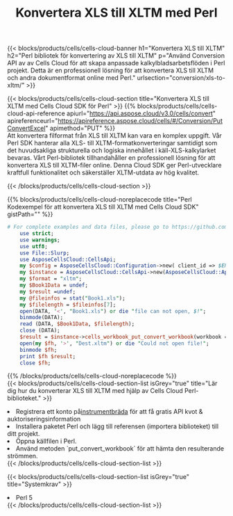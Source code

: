 ﻿---
title:  Konvertera XLS till XLTM med Perl
description:  Använda Aspose.Cells Cloud SDK för Perl för att konvertera en fil i XLS-format till en fil i XLTM-format.
kwords: Excel, Convert XLS to XLTM, REST, Perl
howto: How to convert XLS to XLTM using Aspose.Cells Cloud Perl library.
---
{{< blocks/products/cells/cells-cloud-banner h1="Konvertera XLS till XLTM" h2="Perl bibliotek för konvertering av XLS till XLTM" p="Använd Conversion API av av Cells Cloud för att skapa anpassade kalkylbladsarbetsflöden i Perl projekt. Detta är en professionell lösning för att konvertera XLS till XLTM och andra dokumentformat online med Perl." urlsection="conversion/xls-to-xltm/" >}}

{{< blocks/products/cells/cells-cloud-section title="Konvertera XLS till XLTM med Cells Cloud SDK för Perl" >}}
{{% blocks/products/cells/cells-cloud-api-reference apiurl="https://api.aspose.cloud/v3.0/cells/convert" apireferenceurl="https://apireference.aspose.cloud/cells/#/Conversion/PutConvertExcel" apimethod="PUT" %}}
<br/>
Att konvertera filformat från XLS till XLTM kan vara en komplex uppgift. Vår Perl SDK hanterar alla XLS- till XLTM-formatkonverteringar samtidigt som det huvudsakliga strukturella och logiska innehållet i käll-XLS-kalkylarket bevaras. Vårt Perl-bibliotek tillhandahåller en professionell lösning för att konvertera XLS till XLTM-filer online. Denna Cloud SDK ger Perl-utvecklare kraftfull funktionalitet och säkerställer XLTM-utdata av hög kvalitet.

{{< /blocks/products/cells/cells-cloud-section >}}

{{% blocks/products/cells/cells-cloud-noreplacecode title="Perl Kodexempel för att konvertera XLS till XLTM med Cells Cloud SDK" gistPath="" %}}
 
```perl
# For complete examples and data files, please go to https://github.com/aspose-cells-cloud/aspose-cells-cloud-perl/
    use strict;
    use warnings;
    use utf8; 
    use File::Slurp;
    use AsposeCellsCloud::CellsApi;
    my $config = AsposeCellsCloud::Configuration->new( client_id => $ENV{'ProductClientId'}, client_secret => $ENV{'ProductClientSecret'});
    my $instance = AsposeCellsCloud::CellsApi->new(AsposeCellsCloud::ApiClient->new( $config));
    my $format = "xltm";
    my $Book1Data = undef;
    my $result =undef;
    my @fileinfos = stat("Book1.xls");
    my $filelength = $fileinfos[7];
    open(DATA, '<', "Book1.xls") or die "file can not open, $!";
    binmode(DATA);
    read (DATA, $Book1Data, $filelength);
    close (DATA); 
    $result = $instance->cells_workbook_put_convert_workbook(workbook => $Book1Data, format => $format);
    open(my $fh, '>', "Dest.xltm") or die "Could not open file!";
    binmode $fh;
    print $fh $result;
    close $fh;
```
 
{{% /blocks/products/cells/cells-cloud-noreplacecode %}}
<br/>
{{< blocks/products/cells/cells-cloud-section-list isGrey="true" title="Lär dig hur du konverterar XLS till XLTM med hjälp av Cells Cloud Perl-biblioteket." >}}
<li> Registrera ett konto på<a href="https://dashboard.aspose.cloud/">instrumentbräda</a> för att få gratis API kvot & auktoriseringsinformation</li>
<li>Installera paketet Perl och lägg till referensen (importera biblioteket) till ditt projekt.</li>
<li>Öppna källfilen i Perl.</li>
<li>Använd metoden `put_convert_workbook` för att hämta den resulterande strömmen.</li>
{{< /blocks/products/cells/cells-cloud-section-list >}}

{{< blocks/products/cells/cells-cloud-section-list isGrey="true" title="Systemkrav" >}}
<li>Perl 5</li>
{{< /blocks/products/cells/cells-cloud-section-list >}}
